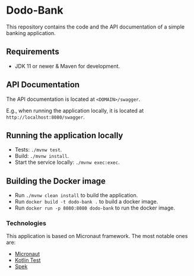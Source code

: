 # Dodo-Bank

This repository contains the code and the API documentation of a simple banking application.

## Requirements

* JDK 11 or newer & Maven for development.

## API Documentation

The API documentation is located at `<DOMAIN>/swagger`.

E.g., when running the application locally, it is located at `http://localhost:8080/swagger`.

## Running the application locally

* Tests: `./mvnw test`.
* Build: `./mvnw install`.
* Start the service locally: `./mvnw exec:exec`.

## Building the Docker image

* Run `./mvnw clean install` to build the application. 
* Run `docker build -t dodo-bank .` to build a docker image.
* Run `docker run -p 8080:8080 dodo-bank` to run the docker image.

### Technologies

This application is based on Micronaut framework. The most notable ones are:

* [Micronaut](https://micronaut.io/)
* [Kotlin Test](https://github.com/kotlintest/kotlintest)
* [Spek](https://www.spekframework.org/)

